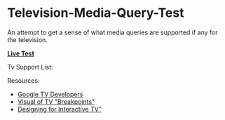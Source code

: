 Television-Media-Query-Test
===========================

An attempt to get a sense of what media queries are supported if any for the television.

<strong><a href="http://aetherpoint.com/tv/">Live Test</a></strong>

Tv Support List:

<ul>
</ul>

Resources:

<ul>
<li><a href="https://developers.google.com/tv/web/docs/design_for_tv">Google TV Developers</a></li>
<li><a href="http://en.wikipedia.org/wiki/File:Vector_Video_Standards4.svg">Visual of TV "Breakpoints"</a></li>
<li><a href="http://www.mhp.org/docs/itv-design_v1.pdf">Designing for Interactive TV"</a></li>
</ul>